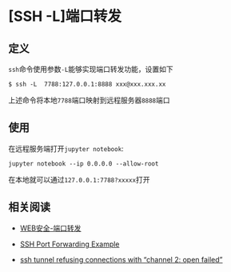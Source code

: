 
# [SSH -L]端口转发

## 定义

`ssh`命令使用参数`-L`能够实现端口转发功能，设置如下

```
$ ssh -L  7788:127.0.0.1:8888 xxx@xxx.xxx.xx
```

上述命令将本地`7788`端口映射到远程服务器`8888`端口

## 使用

在远程服务端打开`jupyter notebook`:

```
jupyter notebook --ip 0.0.0.0 --allow-root
```

在本地就可以通过`127.0.0.1:7788?xxxxx`打开

## 相关阅读

* [WEB安全-端口转发](https://zhuanlan.zhihu.com/p/80834638)

* [SSH Port Forwarding Example](https://www.ssh.com/ssh/tunneling/example)

* [ssh tunnel refusing connections with “channel 2: open failed”](https://serverfault.com/questions/489192/ssh-tunnel-refusing-connections-with-channel-2-open-failed)
